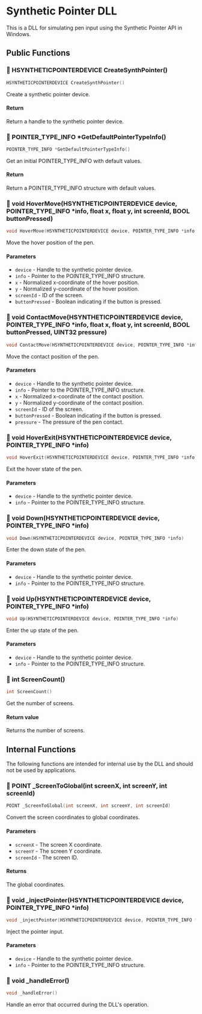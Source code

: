 <a name="line-6"></a>
# Synthetic Pointer DLL

This is a DLL for simulating pen input using the Synthetic Pointer API in Windows.

<a name="line-16"></a>
## Public Functions

<a name="line-20"></a><a name="CreateSynthPointer"></a>
### 🔹 HSYNTHETICPOINTERDEVICE CreateSynthPointer()

```cpp
HSYNTHETICPOINTERDEVICE CreateSynthPointer()
```

Create a synthetic pointer device.

#### Return

Return a handle to the synthetic pointer device.

<a name="line-29"></a><a name="GetDefaultPointerTypeInfo"></a>
### 🔹 POINTER_TYPE_INFO *GetDefaultPointerTypeInfo()

```cpp
POINTER_TYPE_INFO *GetDefaultPointerTypeInfo()
```

Get an initial POINTER_TYPE_INFO with default values.

#### Return

Return a POINTER_TYPE_INFO structure with default values.

<a name="line-38"></a><a name="HoverMove"></a>
### 🔹 void HoverMove(HSYNTHETICPOINTERDEVICE device, POINTER_TYPE_INFO *info, float x, float y, int screenId, BOOL buttonPressed)

```cpp
void HoverMove(HSYNTHETICPOINTERDEVICE device, POINTER_TYPE_INFO *info, float x, float y, int screenId, BOOL buttonPressed)
```

Move the hover position of the pen.

#### Parameters

- `device` - Handle to the synthetic pointer device.
- `info` - Pointer to the POINTER_TYPE_INFO structure.
- `x` - Normalized x-coordinate of the hover position.
- `y` - Normalized y-coordinate of the hover position.
- `screenId` - ID of the screen.
- `buttonPressed` - Boolean indicating if the button is pressed.

<a name="line-52"></a><a name="ContactMove"></a>
### 🔹 void ContactMove(HSYNTHETICPOINTERDEVICE device, POINTER_TYPE_INFO *info, float x, float y, int screenId, BOOL buttonPressed, UINT32 pressure)

```cpp
void ContactMove(HSYNTHETICPOINTERDEVICE device, POINTER_TYPE_INFO *info, float x, float y, int screenId, BOOL buttonPressed, UINT32 pressure)
```

Move the contact position of the pen.

#### Parameters

- `device` - Handle to the synthetic pointer device.
- `info` - Pointer to the POINTER_TYPE_INFO structure.
- `x` - Normalized x-coordinate of the contact position.
- `y` - Normalized y-coordinate of the contact position.
- `screenId` - ID of the screen.
- `buttonPressed` - Boolean indicating if the button is pressed.
- `pressure` - The pressure of the pen contact.

<a name="line-67"></a><a name="HoverExit"></a>
### 🔹 void HoverExit(HSYNTHETICPOINTERDEVICE device, POINTER_TYPE_INFO *info)

```cpp
void HoverExit(HSYNTHETICPOINTERDEVICE device, POINTER_TYPE_INFO *info)
```

Exit the hover state of the pen.

#### Parameters

- `device` - Handle to the synthetic pointer device.
- `info` - Pointer to the POINTER_TYPE_INFO structure.

<a name="line-77"></a><a name="Down"></a>
### 🔹 void Down(HSYNTHETICPOINTERDEVICE device, POINTER_TYPE_INFO *info)

```cpp
void Down(HSYNTHETICPOINTERDEVICE device, POINTER_TYPE_INFO *info)
```

Enter the down state of the pen.

#### Parameters

- `device` - Handle to the synthetic pointer device.
- `info` - Pointer to the POINTER_TYPE_INFO structure.

<a name="line-87"></a><a name="Up"></a>
### 🔹 void Up(HSYNTHETICPOINTERDEVICE device, POINTER_TYPE_INFO *info)

```cpp
void Up(HSYNTHETICPOINTERDEVICE device, POINTER_TYPE_INFO *info)
```

Enter the up state of the pen.

#### Parameters

- `device` - Handle to the synthetic pointer device.
- `info` - Pointer to the POINTER_TYPE_INFO structure.

<a name="line-97"></a><a name="ScreenCount"></a>
### 🔹 int ScreenCount()

```cpp
int ScreenCount()
```

Get the number of screens.

#### Return value

Returns the number of screens.

<a name="line-106"></a>
## Internal Functions

The following functions are intended for internal use by the DLL and should not be used by applications.

<a name="line-112"></a><a name="_ScreenToGlobal"></a>
### 🔹 POINT _ScreenToGlobal(int screenX, int screenY, int screenId)

```cpp
POINT _ScreenToGlobal(int screenX, int screenY, int screenId)
```

Convert the screen coordinates to global coordinates.

#### Parameters

- `screenX` - The screen X coordinate.
- `screenY` - The screen Y coordinate.
- `screenId` - The screen ID.

#### Returns
The global coordinates.

<a name="line-126"></a><a name="injectPointer"></a>
### 🔹 void _injectPointer(HSYNTHETICPOINTERDEVICE device, POINTER_TYPE_INFO *info)

```cpp
void _injectPointer(HSYNTHETICPOINTERDEVICE device, POINTER_TYPE_INFO *info)
```

Inject the pointer input.

#### Parameters

- `device` - Handle to the synthetic pointer device.
- `info` - Pointer to the POINTER_TYPE_INFO structure.

<a name="line-136"></a><a name="handleError"></a>
### 🔹 void _handleError()

```cpp
void _handleError()
```

Handle an error that occurred during the DLL's operation.
